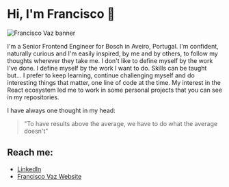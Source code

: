 # Hi, I'm Francisco 👋

<img src="https://user-images.githubusercontent.com/27808014/87986858-9a12f580-cad5-11ea-9acc-a777965675a5.png" alt="Francisco Vaz banner">

I'm a Senior Frontend Engineer for Bosch in Aveiro, Portugal.
I'm confident, naturally curious and I'm easily inspired, by me and by others, to follow my thoughts wherever they take me.
I don't like to define myself by the work I've done. I define myself by the work I want to do.
Skills can be taught but… I prefer to keep learning, continue challenging myself and do interesting things that matter, one line of code at the time.
My interest in the React ecosystem led me to work in some personal projects that you can see in my repositories.

I have always one thought in my head:

> "To have results above the average, we have to do what the average doesn't"

## Reach me:
- <a href="https://www.linkedin.com/in/francisco-vaz/" target="_blank"> LinkedIn </a>
- <a href="https://franciscovaz.github.io/website/" target="_blank"> Francisco Vaz Website </a>
